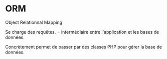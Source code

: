 # ORM

Object Relationnal Mapping

Se charge des requêtes.
= intermédiaire entre l'application et les bases de données.

Concrètement permet de passer par des classes PHP pour gérer la base de données.